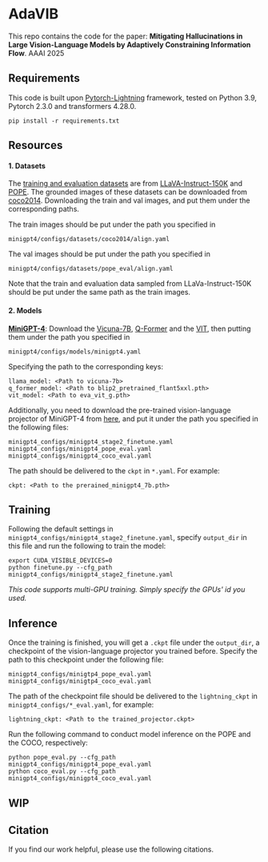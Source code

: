 # AdaVIB

This repo contains the code for the paper: **Mitigating Hallucinations in Large Vision-Language Models by Adaptively Constraining Information Flow**. AAAI 2025

## Requirements

This code is built upon [Pytorch-Lightning](https://lightning.ai) framework, tested on Python 3.9, Pytorch 2.3.0 and transformers 4.28.0.

```
pip install -r requirements.txt
```

## Resources

#### 1. Datasets

The [training and evaluation datasets](https://drive.google.com/drive/folders/1DRJhPKGJ8vou1wQPAVjw48cWrDyPkIXS?usp=sharing) are from [ LLaVA-Instruct-150K](https://huggingface.co/datasets/liuhaotian/LLaVA-Instruct-150K) and [POPE](https://github.com/RUCAIBox/POPE). The grounded images of these datasets can be downloaded from [coco2014](https://cocodataset.org/#home). Downloading the train and val images, and put them under the corresponding paths. 

The train images should be put under the path you specified in 

```
minigpt4/configs/datasets/coco2014/align.yaml
```

The val images should be put under the path you specified in 

```
minigpt4/configs/datasets/pope_eval/align.yaml
```

Note that the train and evaluation data sampled from LLaVa-Instruct-150K should be put under the same path as the train images.

#### 2. Models

[**MiniGPT-4**](https://github.com/Vision-CAIR/MiniGPT-4): Download the [Vicuna-7B](https://huggingface.co/Vision-CAIR/vicuna-7b/tree/main), [Q-Former](https://storage.googleapis.com/sfr-vision-language-research/LAVIS/models/BLIP2/blip2_pretrained_flant5xxl.pth) and the [VIT](https://storage.googleapis.com/sfr-vision-language-research/LAVIS/models/BLIP2/eva_vit_g.pth), then putting them under the path you specified in 

```
minigpt4/configs/models/minigpt4.yaml
```

Specifying the path to the corresponding keys:

```
llama_model: <Path to vicuna-7b>
q_former_model: <Path to blip2_pretrained_flant5xxl.pth>
vit_model: <Path to eva_vit_g.pth>
```

Additionally, you need to download the pre-trained vision-language projector of MiniGPT-4 from [here](https://drive.google.com/file/d/1RY9jV0dyqLX-o38LrumkKRh6Jtaop58R/view?usp=sharing), and put it under the path you specified  in the following files:

```
minigpt4_configs/minigpt4_stage2_finetune.yaml
minigpt4_configs/minigpt4_pope_eval.yaml
minigpt4_configs/minigpt4_coco_eval.yaml
```

The path should be delivered to the ``ckpt`` in ``*.yaml``. For example:

```
ckpt: <Path to the prerained_minigpt4_7b.pth>
```

## Training

Following the default settings in ``minigpt4_configs/minigpt4_stage2_finetune.yaml``, specify ``output_dir`` in this file and run the following to train the model:

```
export CUDA_VISIBLE_DEVICES=0
python finetune.py --cfg_path minigpt4_configs/minigpt4_stage2_finetune.yaml
```

*This code supports multi-GPU training. Simply specify the GPUs' id you used.*

## Inference

Once the training is finished, you will get a ``.ckpt`` file under the ``output_dir``,  a checkpoint of the vision-language projector you trained before. Specify the path to this checkpoint under the following file:

```
minigpt4_configs/minigtp4_pope_eval.yaml
minigpt4_configs/minigtp4_coco_eval.yaml
```

The path of the checkpoint file should be delivered to the ``lightning_ckpt`` in ``minigpt4_configs/*_eval.yaml``, for example:

```
lightning_ckpt: <Path to the trained_projector.ckpt>
```

Run the following command to conduct model inference on the POPE and the COCO, respectively:

```
python pope_eval.py --cfg_path minigpt4_configs/minigpt4_pope_eval.yaml
python coco_eval.py --cfg_path minigpt4_configs/minigpt4_coco_eval.yaml
```

## WIP

## Citation
If you find our work helpful, please use the following citations.
```bibtext

```
